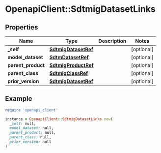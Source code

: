 # OpenapiClient::SdtmigDatasetLinks

## Properties

| Name | Type | Description | Notes |
| ---- | ---- | ----------- | ----- |
| **_self** | [**SdtmigDatasetRef**](SdtmigDatasetRef.md) |  | [optional] |
| **model_dataset** | [**SdtmDatasetRef**](SdtmDatasetRef.md) |  | [optional] |
| **parent_product** | [**SdtmigProductRef**](SdtmigProductRef.md) |  | [optional] |
| **parent_class** | [**SdtmigClassRef**](SdtmigClassRef.md) |  | [optional] |
| **prior_version** | [**SdtmigDatasetRef**](SdtmigDatasetRef.md) |  | [optional] |

## Example

```ruby
require 'openapi_client'

instance = OpenapiClient::SdtmigDatasetLinks.new(
  _self: null,
  model_dataset: null,
  parent_product: null,
  parent_class: null,
  prior_version: null
)
```

